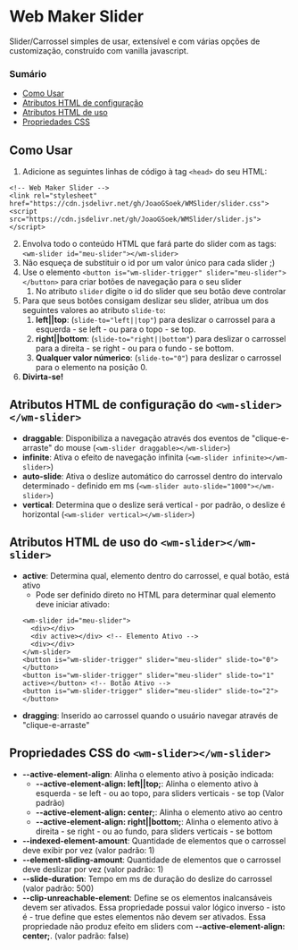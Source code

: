 # Web Maker Slider
Slider/Carrossel simples de usar, extensível e com várias opções de customização, construído com vanilla javascript.

### Sumário

- [Como Usar](#como-usar)
- [Atributos HTML de configuração](#atributos-html-de-configuração-do-wm-sliderwm-slider)
- [Atributos HTML de uso](#atributos-html-de-uso-do-wm-sliderwm-slider)
- [Propriedades CSS](#propriedades-css-do-wm-sliderwm-slider)

## Como Usar
1. Adicione as seguintes linhas de código à tag ``<head>`` do seu HTML:

```
<!-- Web Maker Slider -->
<link rel="stylesheet" href="https://cdn.jsdelivr.net/gh/JoaoGSoek/WMSlider/slider.css">
<script src="https://cdn.jsdelivr.net/gh/JoaoGSoek/WMSlider/slider.js"></script>
```

2. Envolva todo o conteúdo HTML que fará parte do slider com as tags:
``<wm-slider id="meu-slider"></wm-slider>``
3. Não esqueça de substituir o id por um valor único para cada slider ;)
4. Use o elemento ``<button is="wm-slider-trigger" slider="meu-slider"></button>`` para criar botões de navegação para o seu slider
    1. No atributo ``slider`` digite o id do slider que seu botão deve controlar
5. Para que seus botões consigam deslizar seu slider, atribua um dos seguintes valores ao atributo ``slide-to``:
    1. **left||top**: (``slide-to="left||top"``) para deslizar o carrossel para a esquerda - se left - ou para o topo - se top.
    2. **right||bottom**: (``slide-to="right||bottom"``) para deslizar o carrossel para a direita - se right - ou para o fundo - se bottom.
    3. **Qualquer valor númerico**: (``slide-to="0"``) para deslizar o carrossel para o elemento na posição 0.
6. **Divirta-se!**

## Atributos HTML de configuração do ``<wm-slider></wm-slider>``
- **draggable**: Disponibiliza a navegação através dos eventos de "clique-e-arraste" do mouse (``<wm-slider draggable></wm-slider>``)
- **infinite**: Ativa o efeito de navegação infinita (``<wm-slider infinite></wm-slider>``)
- **auto-slide**: Ativa o deslize automático do carrossel dentro do intervalo determinado - definido em ms (``<wm-slider auto-slide="1000"></wm-slider>``)
- **vertical**: Determina que o deslize será vertical - por padrão, o deslize é horizontal (``<wm-slider vertical></wm-slider>``)

## Atributos HTML de uso do ``<wm-slider></wm-slider>``
- **active**: Determina qual, elemento dentro do carrossel, e qual botão, está ativo
    - Pode ser definido direto no HTML para determinar qual elemento deve iniciar ativado:
    ```
    <wm-slider id="meu-slider">
      <div></div>
      <div active></div> <!-- Elemento Ativo -->
      <div></div>
    </wm-slider>
    <button is="wm-slider-trigger" slider="meu-slider" slide-to="0"></button>
    <button is="wm-slider-trigger" slider="meu-slider" slide-to="1" active></button> <!-- Botão Ativo -->
    <button is="wm-slider-trigger" slider="meu-slider" slide-to="2"></button>
    ```
- **dragging**: Inserido ao carrossel quando o usuário navegar através de "clique-e-arraste"

## Propriedades CSS do ``<wm-slider></wm-slider>``
- **--active-element-align**: Alinha o elemento ativo à posição indicada:
    - **--active-element-align: left||top;**: Alinha o elemento ativo à esquerda - se left - ou ao topo, para sliders verticais - se top (Valor padrão)
    - **--active-element-align: center;**: Alinha o elemento ativo ao centro
    - **--active-element-align: right||bottom;**: Alinha o elemento ativo à direita - se right - ou ao fundo, para sliders verticais - se bottom
- **--indexed-element-amount**: Quantidade de elementos que o carrossel deve exibir por vez (valor padrão: 1)
- **--element-sliding-amount**: Quantidade de elementos que o carrossel deve deslizar por vez (valor padrão: 1)
- **--slide-duration**: Tempo em ms de duração do deslize do carrossel (valor padrão: 500)
- **--clip-unreachable-element**: Define se os elementos inalcansáveis devem ser ativados. Essa propriedade possui valor lógico inverso - isto é - true define que estes elementos não devem ser ativados. Essa propriedade não produz efeito em sliders com **--active-element-align: center;**. (valor padrão: false)
